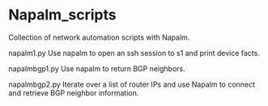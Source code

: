 # Napalm_scripts
Collection of network automation scripts with Napalm.

napalm1.py
Use napalm to open an ssh session to s1 and print device facts.

napalmbgp1.py
Use napalm to return BGP neighbors.

napalmbgp2.py
Iterate over a list of router IPs and use Napalm to connect and retrieve BGP neighbor information.